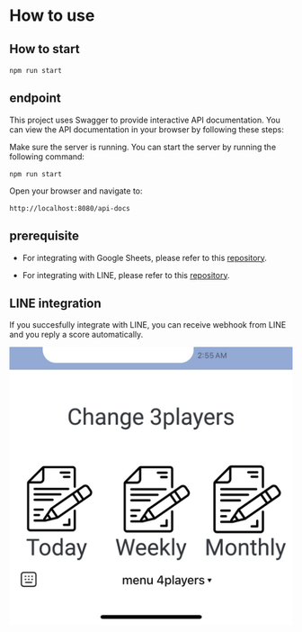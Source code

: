 # How to use
## How to start
```
npm run start
```

## endpoint

This project uses Swagger to provide interactive API documentation. You can view the API documentation in your browser by following these steps:

Make sure the server is running. You can start the server by running the following command:

```
npm run start
```

Open your browser and navigate to:

```
http://localhost:8080/api-docs
```

## prerequisite
- For integrating with Google Sheets, please refer to this [repository](https://github.com/tomoki-yamamura/mahjong-score).

- For integrating with LINE, please refer to this [repository](https://github.com/tomoki-yamamura/line-richmenu).

## LINE integration
If you succesfully integrate with LINE, you can receive webhook from LINE and you reply a score automatically.


![LINE RichMenu](./assets/line.jpg)